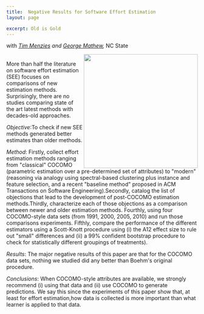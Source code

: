 ```yaml
---
title:  Negative Results for Software Effort Estimation
layout: page

excerpt: Old is Gold
---
```


with _[Tim Menzies]({{site.url}}/people/2014/10/06/Tim-Menzies/) and [George Mathew]({{site.url}}/people/2014/05/18/George-Mathew/),_ NC State
     
<img align="right" width="300"
 src="https://raw.githubusercontent.com/ai-se/ai-se.github.io/master/img/negative_result.png"/>     
More than half the literature on software effort estimation (SEE) focuses on comparisons of new estimation methods. 
Surprisingly, there are no studies comparing state of the art latest methods with decades-old approaches. 

*Objective*:To check if new SEE methods generated better estimates than older methods. 

*Method*: Firstly, collect effort estimation methods ranging from "classical" COCOMO (parametric estimation 
over a pre-determined set of attributes) to "modern" (reasoning via analogy using spectral-based clustering
plus instance and feature selection, and a recent "baseline method" proposed in ACM Transactions on Software
Engineering).Secondly, catalog the list of objections that lead to the development of post-COCOMO estimation
methods.Thirdly, characterize each of those objections as a comparison between newer and older estimation methods.
Fourthly, using four COCOMO-style data sets (from 1991, 2000, 2005, 2010) and run those comparisons experiments.
Fifthly, compare the performance of the different estimators using a Scott-Knott procedure using 
(i) the A12 effect size to rule out "small" differences and (ii) a 99% confident bootstrap procedure to check
for statistically different groupings of treatments). 

*Results*: The major negative results of this paper are that for the COCOMO data sets, nothing we studied
did any better than Boehm's original procedure. 

*Conclusions*: When COCOMO-style attributes are available, we strongly recommend (i) using that data and (ii)
use COCOMO to generate predictions. We say this since the experiments of this paper show that, at least for 
effort estimation,how data is collected is more important than what learner is applied to that data.
